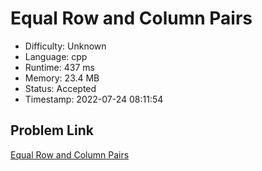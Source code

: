 # Equal Row and Column Pairs

- Difficulty: Unknown
- Language: cpp
- Runtime: 437 ms
- Memory: 23.4 MB
- Status: Accepted
- Timestamp: 2022-07-24 08:11:54

## Problem Link
[Equal Row and Column Pairs](https://leetcode.com/problems/equal-row-and-column-pairs)

